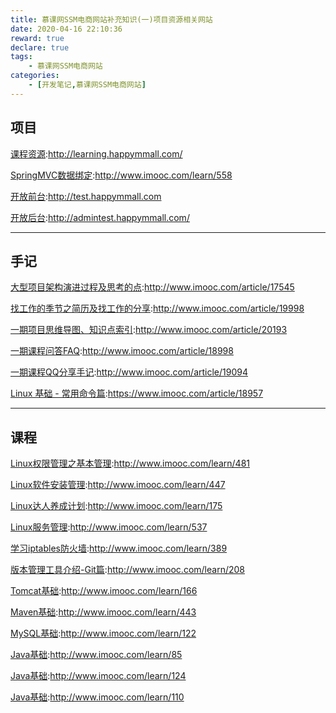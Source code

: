 ```yaml
---
title: 慕课网SSM电商网站补充知识(一)项目资源相关网站
date: 2020-04-16 22:10:36
reward: true
declare: true
tags: 
	- 慕课网SSM电商网站
categories: 
    - [开发笔记,慕课网SSM电商网站]
---
```


## 项目

[课程资源](http://learning.happymmall.com/):http://learning.happymmall.com/

[SpringMVC数据绑定](http://www.imooc.com/learn/558):http://www.imooc.com/learn/558

[开放前台](http://test.happymmall.com):http://test.happymmall.com

[开放后台](http://admintest.happymmall.com/):http://admintest.happymmall.com/

---

<!--more-->

## 手记

[大型项目架构演进过程及思考的点](http://www.imooc.com/article/17545):http://www.imooc.com/article/17545

[找工作的季节之简历及找工作的分享](http://www.imooc.com/article/19998):http://www.imooc.com/article/19998

[一期项目思维导图、知识点索引](http://www.imooc.com/article/20193):http://www.imooc.com/article/20193

[一期课程问答FAQ](http://www.imooc.com/article/18998):http://www.imooc.com/article/18998

[一期课程QQ分享手记](http://www.imooc.com/article/19094):http://www.imooc.com/article/19094

[Linux 基础 - 常用命令篇](https://www.imooc.com/article/18957):https://www.imooc.com/article/18957

---

## 课程

[Linux权限管理之基本管理](http://www.imooc.com/learn/481):http://www.imooc.com/learn/481

[Linux软件安装管理](http://www.imooc.com/learn/447):http://www.imooc.com/learn/447

[Linux达人养成计划](http://www.imooc.com/learn/175):http://www.imooc.com/learn/175

[Linux服务管理](http://www.imooc.com/learn/537):http://www.imooc.com/learn/537

[学习iptables防火墙](http://www.imooc.com/learn/389):http://www.imooc.com/learn/389

[版本管理工具介绍-Git篇](http://www.imooc.com/learn/208):http://www.imooc.com/learn/208

[Tomcat基础](http://www.imooc.com/learn/166):http://www.imooc.com/learn/166

[Maven基础](http://www.imooc.com/learn/443):http://www.imooc.com/learn/443

[MySQL基础](http://www.imooc.com/learn/122):http://www.imooc.com/learn/122

[Java基础](http://www.imooc.com/learn/85):http://www.imooc.com/learn/85

[Java基础](http://www.imooc.com/learn/124):http://www.imooc.com/learn/124

[Java基础](http://www.imooc.com/learn/110):http://www.imooc.com/learn/110

 